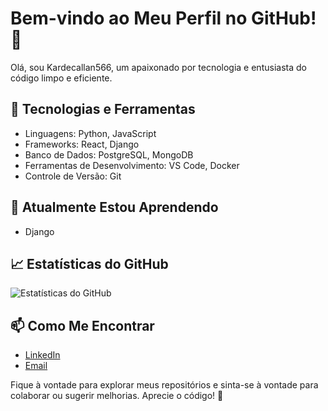 # Bem-vindo ao Meu Perfil no GitHub! 👋

Olá, sou Kardecallan566, um apaixonado por tecnologia e entusiasta do código limpo e eficiente. 

## 🔧 Tecnologias e Ferramentas

- Linguagens: Python, JavaScript
- Frameworks: React, Django
- Banco de Dados: PostgreSQL, MongoDB
- Ferramentas de Desenvolvimento: VS Code, Docker
- Controle de Versão: Git

## 🌱 Atualmente Estou Aprendendo

- Django

## 📈 Estatísticas do GitHub

![Estatísticas do GitHub](https://github-readme-stats.vercel.app/api?username=seuusername&show_icons=true&count_private=true&hide=prs&theme=radical)

## 📫 Como Me Encontrar

- [LinkedIn](https://www.linkedin.com/in/kardecallan566/)
- [Email](mailto:kardecallan56@gmail.com)

Fique à vontade para explorar meus repositórios e sinta-se à vontade para colaborar ou sugerir melhorias. Aprecie o código! 🚀

<!---
kardecallan566/kardecallan566 is a ✨ special ✨ repository because its `README.md` (this file) appears on your GitHub profile.
You can click the Preview link to take a look at your changes.
--->
